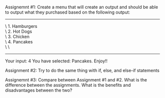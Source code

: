 Assignemnt #1:  Create a menu that will create an output and should be able 
                to output what they purchased based on the following output:
                
                  
____________________________________________________
\   1. Hamburgers                                  \
\   2. Hot Dogs                                    \
\   3. Chicken                                     \
\   4. Pancakes                                    \
\                                                  \
____________________________________________________


Your input: 4
You have selected: Pancakes. Enjoy!!



Assignment #2: Try to do the same thing with if, else, and else-if statements


Assignemnt #3: Compare between Assignment #1 and #2. What is the difference between
the assignments. What is the benefits and disadvantages between the two?
